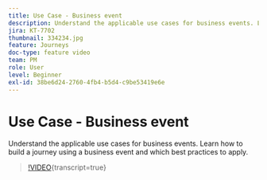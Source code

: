 ```yaml
---
title: Use Case - Business event
description: Understand the applicable use cases for business events. Learn how to build a journey using a business event and which best practices to apply.
jira: KT-7702
thumbnail: 334234.jpg
feature: Journeys
doc-type: feature video
team: PM
role: User
level: Beginner
exl-id: 38be6d24-2760-4fb4-b5d4-c9be53419e6e
---
```

# Use Case - Business event

Understand the applicable use cases for business events. Learn how to build a journey using a business event and which best practices to apply.

>[!VIDEO](https://video.tv.adobe.com/v/334234?quality=12&learn=on){transcript=true}

